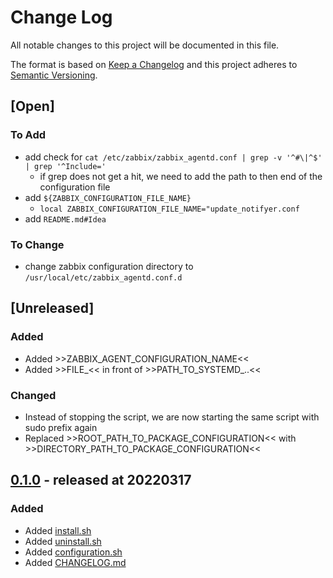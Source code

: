 # Change Log

All notable changes to this project will be documented in this file.

The format is based on [Keep a Changelog](http://keepachangelog.com/)
and this project adheres to [Semantic Versioning](http://semver.org/).

## [Open]

### To Add

* add check for `cat /etc/zabbix/zabbix_agentd.conf | grep -v '^#\|^$' | grep '^Include='`
    * if grep does not get a hit, we need to add the path to then end of the configuration file
* add `${ZABBIX_CONFIGURATION_FILE_NAME}`
    * `local ZABBIX_CONFIGURATION_FILE_NAME="update_notifyer.conf`
* add `README.md#Idea`

### To Change

* change zabbix configuration directory to `/usr/local/etc/zabbix_agentd.conf.d`

## [Unreleased]

### Added

* Added >>ZABBIX_AGENT_CONFIGURATION_NAME<<
* Added >>FILE_<< in front of >>PATH_TO_SYSTEMD_..<<

### Changed

* Instead of stopping the script, we are now starting the same script with sudo prefix again
* Replaced >>ROOT_PATH_TO_PACKAGE_CONFIGURATION<< with >>DIRECTORY_PATH_TO_PACKAGE_CONFIGURATION<<

## [0.1.0](https://github.com/bazzline/zabbix_agent_update_notifyer/tree/0.1.0) - released at 20220317

### Added

* Added [install.sh](bin/install.sh)
* Added [uninstall.sh](bin/uninstall.sh)
* Added [configuration.sh](data/configuration.sh)
* Added [CHANGELOG.md](CHANGELOG.md)
